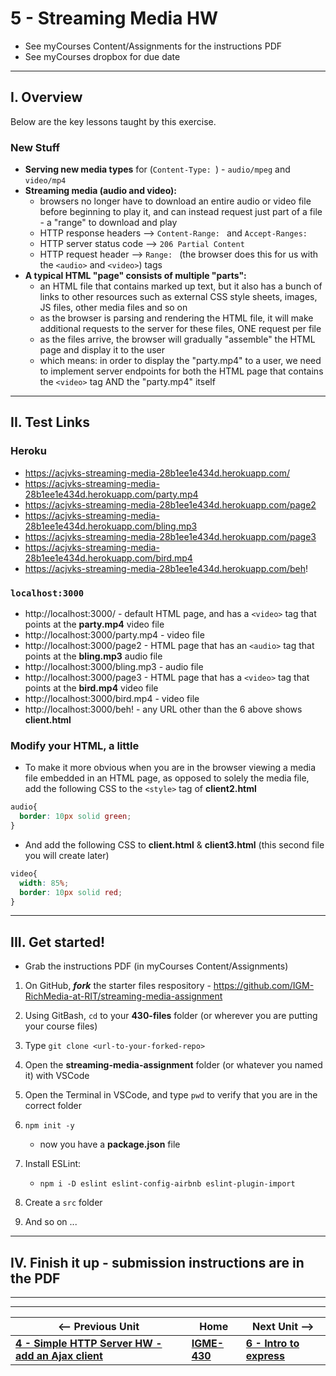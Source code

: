 # 5 - Streaming Media HW

- See myCourses Content/Assignments for the instructions PDF
- See myCourses dropbox for due date

---

## I. Overview
Below are the key lessons taught by this exercise.

### New Stuff
- **Serving new media types** for (`Content-Type: `) - `audio/mpeg` and `video/mp4`
- **Streaming media (audio and video):**
  - browsers no longer have to download an entire audio or video file before beginning to play it, and can instead request just part of a file - a "range" to download and play
  - HTTP response headers --> `Content-Range: ` and `Accept-Ranges: ` 
  - HTTP server status code --> `206 Partial Content`
  - HTTP request header --> `Range: ` (the browser does this for us with the `<audio>` and `<video>`) tags
- **A typical HTML "page" consists of multiple "parts":**
  - an HTML file that contains marked up text, but it also has a bunch of links to other resources such as external CSS style sheets, images, JS files, other media files and so on
  - as the browser is parsing and rendering the HTML file, it will make additional requests to the server for these files, ONE request per file
  - as the files arrive, the browser will gradually "assemble" the HTML page and display it to the user
  - which means: in order to display the "party.mp4" to a user, we need to implement server endpoints for both the HTML page that contains the `<video>` tag AND the "party.mp4" itself

---

## II. Test Links

### Heroku

- https://acjvks-streaming-media-28b1ee1e434d.herokuapp.com/
- https://acjvks-streaming-media-28b1ee1e434d.herokuapp.com/party.mp4
- https://acjvks-streaming-media-28b1ee1e434d.herokuapp.com/page2
- https://acjvks-streaming-media-28b1ee1e434d.herokuapp.com/bling.mp3
- https://acjvks-streaming-media-28b1ee1e434d.herokuapp.com/page3
- https://acjvks-streaming-media-28b1ee1e434d.herokuapp.com/bird.mp4
- https://acjvks-streaming-media-28b1ee1e434d.herokuapp.com/beh!

### `localhost:3000`

- http://localhost:3000/ - default HTML page, and has a `<video>` tag that points at the **party.mp4** video file
- http://localhost:3000/party.mp4 - video file
- http://localhost:3000/page2 - HTML page that has an `<audio>` tag that points at the **bling.mp3** audio file
- http://localhost:3000/bling.mp3 - audio file
- http://localhost:3000/page3 - HTML page that has a `<video>` tag that points at the **bird.mp4** video file
- http://localhost:3000/bird.mp4 - video file
- http://localhost:3000/beh! - any URL other than the 6 above shows **client.html**

### Modify your HTML, a little

- To make it more obvious when you are in the browser viewing a media file embedded in an HTML page, as opposed to solely the media file, add the following CSS to the `<style>` tag of **client2.html**

```css
audio{
  border: 10px solid green;
}
```
- And add the following CSS to **client.html** & **client3.html** (this second file you will create later)

```css
video{
  width: 85%;
  border: 10px solid red;
}
```

---

## III. Get started!
- Grab the instructions PDF (in myCourses Content/Assignments)
1) On GitHub, ***fork*** the starter files respository - https://github.com/IGM-RichMedia-at-RIT/streaming-media-assignment
   
2) Using GitBash, `cd` to your **430-files** folder (or wherever you are putting your course files)

3) Type `git clone <url-to-your-forked-repo>`

4) Open the **streaming-media-assignment** folder (or whatever you named it) with VSCode

5) Open the Terminal in VSCode, and type `pwd` to verify that you are in the correct folder

6) `npm init -y`

    - now you have a **package.json** file

7) Install ESLint:

    - `npm i -D eslint eslint-config-airbnb eslint-plugin-import`

8) Create a `src` folder

9) And so on ...

---

## IV. Finish it up - submission instructions are in the PDF

---
---

| <-- Previous Unit | Home | Next Unit -->
| --- | --- | --- 
| [**4 - Simple HTTP Server HW - add an Ajax client**](4-simple-http-add-client.md)  |  [**IGME-430**](../) | [**6 - Intro to express**](6-intro-to-express.md)
